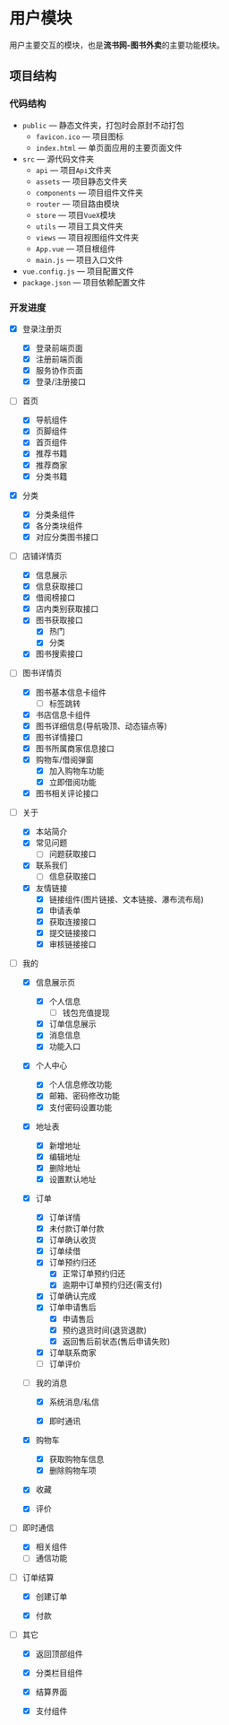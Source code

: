 # 用户模块

用户主要交互的模块，也是**流书网-图书外卖**的主要功能模块。

## 项目结构

### 代码结构

- `public` — 静态文件夹，打包时会原封不动打包
  - `favicon.ico` — 项目图标
  - `index.html` — 单页面应用的主要页面文件
- `src` — 源代码文件夹
  - `api` — 项目`Api`文件夹
  - `assets` — 项目静态文件夹
  - `components` — 项目组件文件夹
  - `router` — 项目路由模块
  - `store` — 项目`VueX`模块
  - `utils` — 项目工具文件夹
  - `views` — 项目视图组件文件夹
  - `App.vue` — 项目根组件
  - `main.js` — 项目入口文件
- `vue.config.js` — 项目配置文件
- `package.json` — 项目依赖配置文件

### 开发进度

- [x] 登录注册页
  - [x] 登录前端页面
  - [x] 注册前端页面
  - [x] 服务协作页面
  - [x] 登录/注册接口
  
- [ ] 首页
  - [x] 导航组件
  - [x] 页脚组件
  - [x] 首页组件
  - [x] 推荐书籍
  - [x] 推荐商家
  - [x] 分类书籍
  
- [x] 分类
  - [x] 分类条组件
  - [x] 各分类块组件
  - [x] 对应分类图书接口
  
- [ ] 店铺详情页
  - [x] 信息展示
  - [x] 信息获取接口
  - [x] 借阅榜接口
  - [x] 店内类别获取接口
  - [x] 图书获取接口
    - [x] 热门
    - [x] 分类
  - [x] 图书搜索接口
  
- [ ] 图书详情页

  - [x] 图书基本信息卡组件
    - [ ] 标签跳转
  - [x] 书店信息卡组件
  - [x] 图书详细信息(导航吸顶、动态锚点等)
  - [x] 图书详情接口
  - [x] 图书所属商家信息接口
  - [x] 购物车/借阅弹窗
    - [x] 加入购物车功能
    - [x] 立即借阅功能
  - [x] 图书相关评论接口
  
- [ ] 关于

  - [x] 本站简介
  - [x] 常见问题
    - [ ] 问题获取接口
  - [x] 联系我们
    - [ ] 信息获取接口
  - [x] 友情链接
    - [x] 链接组件(图片链接、文本链接、瀑布流布局)
    - [x] 申请表单
    - [x] 获取连接接口
    - [x] 提交链接接口
    - [x] 审核链接接口
  
- [ ] 我的

  - [x] 信息展示页
    - [x] 个人信息
      - [ ] 钱包充值提现
    - [x] 订单信息展示
    - [x] 消息信息
    - [x] 功能入口
  - [x] 个人中心
    - [x] 个人信息修改功能
    - [x] 邮箱、密码修改功能
    - [x] 支付密码设置功能
  - [x] 地址表
    - [x] 新增地址
    - [x] 编辑地址
    - [x] 删除地址
    - [x] 设置默认地址
  - [x] 订单
    - [x] 订单详情
    - [x] 未付款订单付款
    - [x] 订单确认收货
    - [x] 订单续借
    - [x] 订单预约归还
      - [x] 正常订单预约归还
      - [x] 逾期中订单预约归还(需支付)
    - [x] 订单确认完成
    - [x] 订单申请售后
      - [x] 申请售后
      - [x] 预约退货时间(退货退款)
      - [x] 返回售后前状态(售后申请失败)
    - [x] 订单联系商家
    - [ ] 订单评价
  - [ ] 我的消息
  
    - [x] 系统消息/私信
  
    - [x] 即时通讯
  - [x] 购物车
    - [x] 获取购物车信息
    - [x] 删除购物车项
  - [x] 收藏
  - [x] 评价
  
- [ ] 即时通信

  - [x] 相关组件
  - [ ] 通信功能

- [ ] 订单结算

  - [x] 创建订单
  
  - [x] 付款
  
- [ ] 其它
  - [x] 返回顶部组件
  - [x] 分类栏目组件
  - [x] 结算界面
  - [x] 支付组件
  
  
